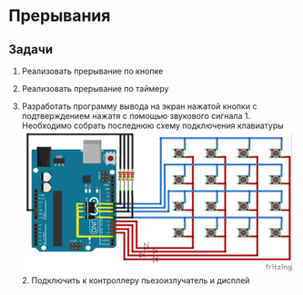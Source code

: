 # Прерывания

## Задачи

1. Реализовать прерывание по кнопке

2. Реализовать прерывание по таймеру

3. Разработать программу вывода на экран нажатой кнопки с
   подтверждением нажатя с помощью звукового сигнала 1. Необходимо собрать последнюю схему подключения клавиатуры
   ![schema](/schema.png) 2. Подключить к контроллеру пьезоизлучатель и дисплей
